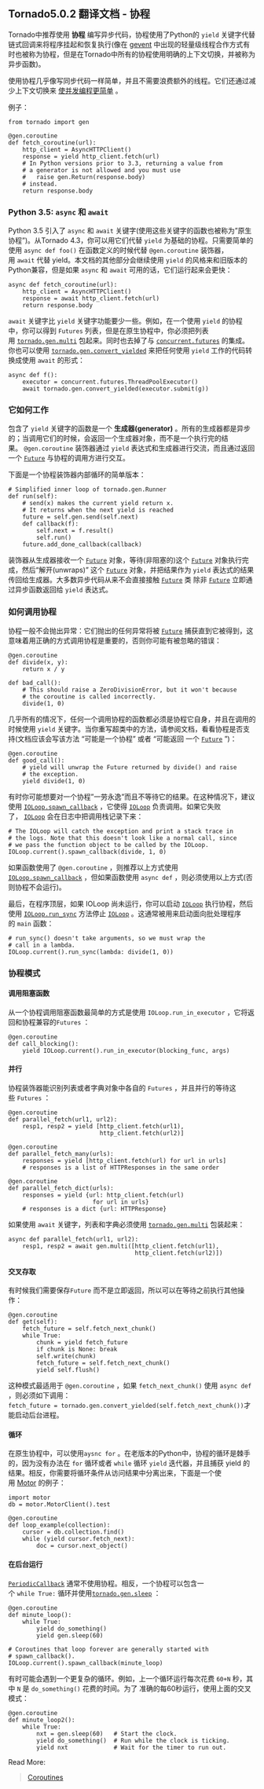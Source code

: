 ## Tornado5.0.2 翻译文档 - 协程

Tornado中推荐使用 **协程** 编写异步代码，协程使用了Python的 `yield` 关键字代替链式回调来将程序挂起和恢复执行(像在 [gevent](http://www.gevent.org/) 中出现的轻量级线程合作方式有时也被称为协程，但是在Tornado中所有的协程使用明确的上下文切换，并被称为异步函数)。

使用协程几乎像写同步代码一样简单，并且不需要浪费额外的线程。它们还通过减少上下文切换来 [使并发编程更简单](https://glyph.twistedmatrix.com/2014/02/unyielding.html) 。

例子：

```
from tornado import gen

@gen.coroutine
def fetch_coroutine(url):
    http_client = AsyncHTTPClient()
    response = yield http_client.fetch(url)
    # In Python versions prior to 3.3, returning a value from
    # a generator is not allowed and you must use
    #   raise gen.Return(response.body)
    # instead.
    return response.body
```

### Python 3.5: `async` 和 `await`

Python 3.5 引入了 `async` 和 `await` 关键字(使用这些关键字的函数也被称为”原生协程”)。从Tornado 4.3，你可以用它们代替 `yield` 为基础的协程。只需要简单的使用 `async def foo()` 在函数定义的时候代替 `@gen.coroutine` 装饰器，用 `await` 代替 yield。本文档的其他部分会继续使用 `yield` 的风格来和旧版本的Python兼容，但是如果 `async` 和 `await` 可用的话，它们运行起来会更快：

```
async def fetch_coroutine(url):
    http_client = AsyncHTTPClient()
    response = await http_client.fetch(url)
    return response.body
```

`await` 关键字比 `yield` 关键字功能要少一些。例如，在一个使用 `yield` 的协程中，你可以得到 `Futures` 列表，但是在原生协程中，你必须把列表用 [`tornado.gen.multi`](http://tornado-zh.readthedocs.io/zh/latest/gen.html#tornado.gen.multi) 包起来。同时也去掉了与 [`concurrent.futures`](https://docs.python.org/3.6/library/concurrent.futures.html#module-concurrent.futures) 的集成。你也可以使用 [`tornado.gen.convert_yielded`](http://tornado-zh.readthedocs.io/zh/latest/gen.html#tornado.gen.convert_yielded) 来把任何使用 `yield` 工作的代码转换成使用 `await` 的形式：

```
async def f():
    executor = concurrent.futures.ThreadPoolExecutor()
    await tornado.gen.convert_yielded(executor.submit(g))
```

### 它如何工作

包含了 `yield` 关键字的函数是一个 **生成器(generator)** 。所有的生成器都是异步的；当调用它们的时候，会返回一个生成器对象，而不是一个执行完的结果。 `@gen.coroutine` 装饰器通过 `yield` 表达式和生成器进行交流，而且通过返回一个 [`Future`](http://tornado-zh.readthedocs.io/zh/latest/concurrent.html#tornado.concurrent.Future) 与协程的调用方进行交互。

下面是一个协程装饰器内部循环的简单版本：

```
# Simplified inner loop of tornado.gen.Runner
def run(self):
    # send(x) makes the current yield return x.
    # It returns when the next yield is reached
    future = self.gen.send(self.next)
    def callback(f):
        self.next = f.result()
        self.run()
    future.add_done_callback(callback)
```

装饰器从生成器接收一个 [`Future`](http://tornado-zh.readthedocs.io/zh/latest/concurrent.html#tornado.concurrent.Future) 对象，等待(非阻塞的)这个 [`Future`](http://tornado-zh.readthedocs.io/zh/latest/concurrent.html#tornado.concurrent.Future) 对象执行完成，然后“解开(unwraps)” 这个 [`Future`](http://tornado-zh.readthedocs.io/zh/latest/concurrent.html#tornado.concurrent.Future) 对象，并把结果作为 `yield` 表达式的结果传回给生成器。大多数异步代码从来不会直接接触 [`Future`](http://tornado-zh.readthedocs.io/zh/latest/concurrent.html#tornado.concurrent.Future) 类 除非 [`Future`](http://tornado-zh.readthedocs.io/zh/latest/concurrent.html#tornado.concurrent.Future) 立即通过异步函数返回给 `yield` 表达式。

### 如何调用协程

协程一般不会抛出异常：它们抛出的任何异常将被 [`Future`](http://tornado-zh.readthedocs.io/zh/latest/concurrent.html#tornado.concurrent.Future) 捕获直到它被得到，这意味着用正确的方式调用协程是重要的，否则你可能有被忽略的错误：

```
@gen.coroutine
def divide(x, y):
    return x / y

def bad_call():
    # This should raise a ZeroDivisionError, but it won't because
    # the coroutine is called incorrectly.
    divide(1, 0)
```

几乎所有的情况下，任何一个调用协程的函数都必须是协程它自身，并且在调用的时候使用 `yield` 关键字。当你重写超类中的方法，请参阅文档，看看协程是否支持(文档应该会写该方法 “可能是一个协程” 或者 “可能返回 一个 [`Future`](http://tornado-zh.readthedocs.io/zh/latest/concurrent.html#tornado.concurrent.Future) ”)：

```
@gen.coroutine
def good_call():
    # yield will unwrap the Future returned by divide() and raise
    # the exception.
    yield divide(1, 0)
```

有时你可能想要对一个协程”一劳永逸”而且不等待它的结果。在这种情况下，建议使用 [`IOLoop.spawn_callback`](http://tornado-zh.readthedocs.io/zh/latest/ioloop.html#tornado.ioloop.IOLoop.spawn_callback) ，它使得 [`IOLoop`](http://tornado-zh.readthedocs.io/zh/latest/ioloop.html#tornado.ioloop.IOLoop) 负责调用。如果它失败了， [`IOLoop`](http://tornado-zh.readthedocs.io/zh/latest/ioloop.html#tornado.ioloop.IOLoop) 会在日志中把调用栈记录下来：

```
# The IOLoop will catch the exception and print a stack trace in
# the logs. Note that this doesn't look like a normal call, since
# we pass the function object to be called by the IOLoop.
IOLoop.current().spawn_callback(divide, 1, 0)
```

如果函数使用了 `@gen.coroutine` ，则推荐以上方式使用 [`IOLoop.spawn_callback`](http://www.tornadoweb.org/en/stable/ioloop.html#tornado.ioloop.IOLoop.spawn_callback) ，但如果函数使用 `async def` ，则必须使用以上方式(否则协程不会运行)。

最后，在程序顶层，如果 IOLoop 尚未运行，你可以启动 [`IOLoop`](http://tornado-zh.readthedocs.io/zh/latest/ioloop.html#tornado.ioloop.IOLoop) 执行协程，然后使用 [`IOLoop.run_sync`](http://tornado-zh.readthedocs.io/zh/latest/ioloop.html#tornado.ioloop.IOLoop.run_sync) 方法停止 [`IOLoop`](http://tornado-zh.readthedocs.io/zh/latest/ioloop.html#tornado.ioloop.IOLoop) 。这通常被用来启动面向批处理程序的 `main` 函数：

```
# run_sync() doesn't take arguments, so we must wrap the
# call in a lambda.
IOLoop.current().run_sync(lambda: divide(1, 0))
```

### 协程模式

#### 调用阻塞函数

从一个协程调用阻塞函数最简单的方式是使用 `IOLoop.run_in_executor` ，它将返回和协程兼容的`Futures` ：

```
@gen.coroutine
def call_blocking():
    yield IOLoop.current().run_in_executor(blocking_func, args)
```

#### 并行

协程装饰器能识别列表或者字典对象中各自的 `Futures` ，并且并行的等待这些 `Futures` ：

```
@gen.coroutine
def parallel_fetch(url1, url2):
    resp1, resp2 = yield [http_client.fetch(url1),
                          http_client.fetch(url2)]

@gen.coroutine
def parallel_fetch_many(urls):
    responses = yield [http_client.fetch(url) for url in urls]
    # responses is a list of HTTPResponses in the same order

@gen.coroutine
def parallel_fetch_dict(urls):
    responses = yield {url: http_client.fetch(url)
                        for url in urls}
    # responses is a dict {url: HTTPResponse}
```

如果使用 `await` 关键字，列表和字典必须使用 [`tornado.gen.multi`](http://www.tornadoweb.org/en/stable/gen.html#tornado.gen.multi) 包装起来：

```
async def parallel_fetch(url1, url2):
    resp1, resp2 = await gen.multi([http_client.fetch(url1),
                                    http_client.fetch(url2)])
```

#### 交叉存取

有时候我们需要保存`Future` 而不是立即返回，所以可以在等待之前执行其他操作：

```
@gen.coroutine
def get(self):
    fetch_future = self.fetch_next_chunk()
    while True:
        chunk = yield fetch_future
        if chunk is None: break
        self.write(chunk)
        fetch_future = self.fetch_next_chunk()
        yield self.flush()
```

这种模式最适用于 `@gen.coroutine` ，如果 `fetch_next_chunk()` 使用 `async def` ，则必须如下调用： `fetch_future = tornado.gen.convert_yielded(self.fetch_next_chunk())`才能启动后台进程。

#### 循环

在原生协程中，可以使用`aysnc for` 。在老版本的Python中，协程的循环是棘手的，因为没有办法在 `for` 循环或者 `while` 循环 `yield` 迭代器，并且捕获 yield 的结果。相反，你需要将循环条件从访问结果中分离出来，下面是一个使用 [Motor](http://motor.readthedocs.org/en/stable/) 的例子：

```
import motor
db = motor.MotorClient().test

@gen.coroutine
def loop_example(collection):
    cursor = db.collection.find()
    while (yield cursor.fetch_next):
        doc = cursor.next_object()
```

#### 在后台运行

[`PeriodicCallback`](http://tornado-zh.readthedocs.io/zh/latest/ioloop.html#tornado.ioloop.PeriodicCallback) 通常不使用协程。相反，一个协程可以包含一个 `while True:` 循环并使用[`tornado.gen.sleep`](http://tornado-zh.readthedocs.io/zh/latest/gen.html#tornado.gen.sleep) ：

```
@gen.coroutine
def minute_loop():
    while True:
        yield do_something()
        yield gen.sleep(60)

# Coroutines that loop forever are generally started with
# spawn_callback().
IOLoop.current().spawn_callback(minute_loop)
```

有时可能会遇到一个更复杂的循环。例如，上一个循环运行每次花费 `60+N` 秒，其中 `N` 是 `do_something()` 花费的时间。为了 准确的每60秒运行，使用上面的交叉模式：

```
@gen.coroutine
def minute_loop2():
    while True:
        nxt = gen.sleep(60)   # Start the clock.
        yield do_something()  # Run while the clock is ticking.
        yield nxt             # Wait for the timer to run out.
```



Read More:

> [Coroutines](http://www.tornadoweb.org/en/stable/guide/coroutines.html) 

